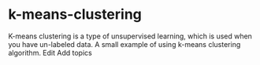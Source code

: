 # k-means-clustering

K-means clustering is a type of unsupervised learning, which is used when you have un-labeled data. A small example of using k-means clustering algorithm. Edit
Add topics
